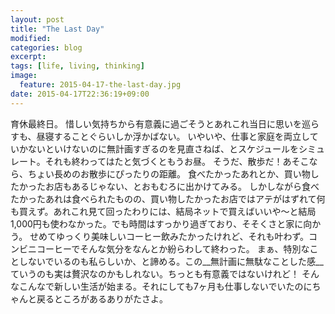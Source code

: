 ```yaml
---
layout: post
title: "The Last Day"
modified:
categories: blog
excerpt:
tags: [life, living, thinking]
image:
  feature: 2015-04-17-the-last-day.jpg
date: 2015-04-17T22:36:19+09:00
---
```

育休最終日。
惜しい気持ちから有意義に過ごそうとあれこれ当日に思いを巡らすも、昼寝することぐらいしか浮かばない。
いやいや、仕事と家庭を両立していかないといけないのに無計画すぎるのを見直さねば、とスケジュールをシミュレート。それも終わってはたと気づくともうお昼。
そうだ、散歩だ！あそこなら、ちょい長めのお散歩にぴったりの距離。
食べたかったあれとか、買い物したかったお店もあるじゃない、とおもむろに出かけてみる。
しかしながら食べたかったあれは食べられたものの、買い物したかったお店ではアテがはずれて何も買えず。あれこれ見て回ったわりには、結局ネットで買えばいいや〜と結局 1,000円も使わなかった。でも時間はすっかり過ぎており、そそくさと家に向かう。
せめてゆっくり美味しいコーヒー飲みたかったけれど、それも叶わず。コンビニコーヒーでそんな気分をなんとか紛らわして終わった。
まぁ、特別なことしないでいるのも私らしいか、と諦める。この__無計画に無駄なことした感__ていうのも実は贅沢なのかもしれない。ちっとも有意義ではないけれど！
そんなこんなで新しい生活が始まる。それにしても7ヶ月も仕事しないでいたのにちゃんと戻るところがあるありがたさよ。
